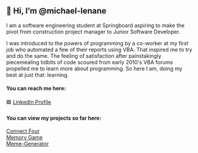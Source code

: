 ## 👋 Hi, I’m @michael-lenane

I am a software engineering student at Springboard aspiring to make the pivot from construction project manager to Junior Software Developer.

I was introduced to the powers of programming by a co-worker at my first job who automated a few of their reports using VBA. That inspired me to try and do the same. The feeling of satisfaction after painstakingly piecemealing tidbits of code scoured from early 2010's VBA forums propelled me to learn more about programming. So here I am, doing my best at just that: learning.

#### You can reach me here:

🟦 [LinkedIn Profile](https://www.linkedin.com/in/michael-lenane-16465668/)

#### You can view my projects so far here:

[Connect Four](https://github.com/michael-lenane/connect-four)<br>
[Memory Game](https://michael-lenane.github.io/MemoryGame/)<br>
[Meme-Generator](https://michael-lenane.github.io/memeGenerator/)

<!---
michael-lenane/michael-lenane is a ✨ special ✨ repository because its `README.md` (this file) appears on your GitHub profile.
You can click the Preview link to take a look at your changes.
--->
